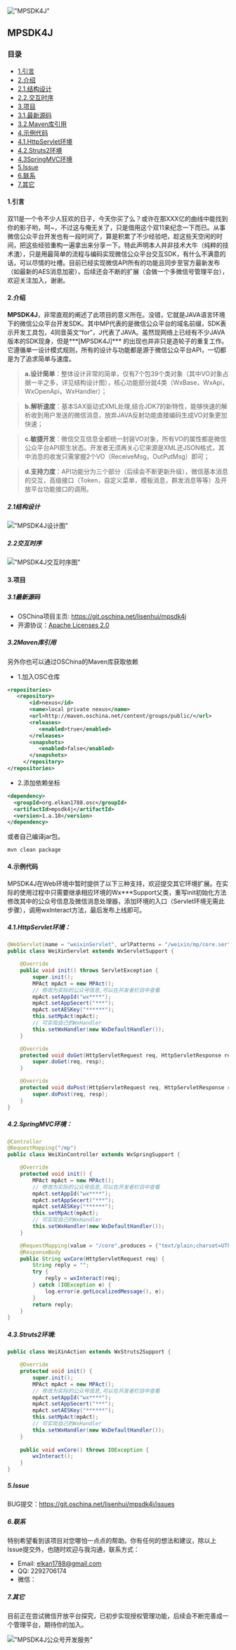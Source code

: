 !["MPSDK4J"](http://j2ee.u.qiniudn.com/mpsdk4j-logo.png-aliassmall "MPSDK4J")
## MPSDK4J
### 目录
*  [1.引言](#引言)
*  [2.介绍](#介绍)
  * [2.1.结构设计](#结构设计)
  * [2.2.交互时序](#交互时序)
*  [3.项目](#项目)
  * [3.1.最新源码](#最新源码)
  * [3.2.Maven库引用](#Maven库引用)
*  [4.示例代码](#示例代码)
  * [4.1.HttpServlet环境](#HttpServlet环境)
  * [4.2.Struts2环境](#Struts2环境)
  * [4.3SpringMVC环境](#SpringMVC环境)
*  [5.Issue](#Issue)
*  [6.联系](#联系)
*  [7.其它](#其它)

<a name="引言"></a>
#### 1.引言
双11是一个令不少人狂欢的日子，今天你买了么？或许在那XXX亿的曲线中能找到你的影子哟，呵~，不过这与俺无关了，只是借用这个双11来纪念一下而已。从事微信公众平台开发也有一段时间了，算是积累了不少经验吧，趁这些天空闲的时间，把这些经验重构一遍拿出来分享一下。特此声明本人并非技术大牛（纯粹的技术渣），只是用最简单的流程与编码实现微信公众平台交互SDK，有什么不满意的话，可以尽情的吐槽。目前已经实现微信API所有的功能且同步至官方最新发布（如最新的AES消息加密），后续还会不断的扩展（会做一个多微信号管理平台），欢迎关注加入，谢谢。

<a name="介绍"></a>
#### 2.介绍
**MPSDK4J**，非常直观的阐述了此项目的意义所在。没错，它就是JAVA语言环境下的微信公众平台开发SDK。其中MP代表的是微信公众平台的域名前缀，SDK表示开发工具包，4同音英文“for”，J代表了JAVA。虽然现网络上已经有不少JAVA版本的SDK现身，但是***[MPSDK4J]*** 的出现也并非只是造轮子的重复工作。它遵循单一设计模式规则，所有的设计与功能都是源于微信公众平台API，一切都是为了追求简单与速度。

>**a.设计简单**：整体设计非常的简单，仅有7个包39个类对象（其中VO对象占据一半之多，详见结构设计图），核心功能部分就4类（WxBase，WxApi，WxOpenApi，WxHandler）；

>**b.解析速度**：基本SAX驱动式XML处理,结合JDK7的新特性，能够快速的解析收到用户发送的微信消息，放弃JAVA反射功能直接编码生成VO对象更加快速；

>**c.敏捷开发**：微信交互信息全都统一封装VO对象，所有VO的属性都是微信公众平台API原生状态。开发者无须再关心它来源是XML还JSON格式，其中消息的收发只需掌握2个VO（ReceiveMsg，OutPutMsg）即可；

>**d.支持力度**：API功能分为三个部分（后续会不断更新升级），微信基本消息的交互，高级接口（Token，自定义菜单，模板消息，群发消息等等）及开放平台功能接口的调用。

<a name="结构设计"></a>
##### 2.1结构设计
!["MPSDK4J设计图"](http://j2ee.u.qiniudn.com/mpsdk4j-class-design.png-alias "MPSDK4J设计图")

<a name="交互时序"></a>
##### 2.2交互时序
!["MPSDK4J交互时序图"](http://j2ee.u.qiniudn.com/mpsdk4j-sequence.png-alias "MPSDK4J交互时序图")

<a name="项目"></a>
#### 3.项目

<a name="最新源码"></a>
##### 3.1最新源码
* OSChina项目主页: <https://git.oschina.net/lisenhui/mpsdk4j>
* 开源协议：[Apache Licenses 2.0](http://www.apache.org/licenses/LICENSE-2.0)

<a name="Maven库引用"></a>
##### 3.2Maven库引用
另外你也可以通过OSChina的Maven库获取依赖

*  1.加入OSC仓库
```xml
<repositories>
   <repository>
       <id>nexus</id>
       <name>local private nexus</name>
       <url>http://maven.oschina.net/content/groups/public/</url>
       <releases>
          <enabled>true</enabled>
       </releases>
       <snapshots>
          <enabled>false</enabled>
       </snapshots>
     </repository>
</repositories> 
```

* 2.添加依赖坐标
```xml
<dependency>
  <groupId>org.elkan1788.osc</groupId>
  <artifactId>mpsdk4j</artifactId>
  <version>1.a.18</version>
</dependency>
```

或者自己编译jar包。
```
mvn clean package
```

<a name="示例代码"></a>
#### 4.示例代码
MPSDK4J在Web环境中暂时提供了以下三种支持，欢迎提交其它环境扩展。在实际的使用过程中只需要继承相应环境的Wx***Support父类，重写init初始化方法修改其中的公众号信息及微信消息处理器，添加环境的入口（Servlet环境无需此步骤），调用wxInteract方法，最后发布上线即可。
<a name="HttpServlet环境"></a>
##### 4.1.HttpServlet环境：
```java
@WebServlet(name = "weixinServlet", urlPatterns = "/weixin/mp/core.ser")
public class WeiXinServlet extends WxServletSupport {

    @Override
    public void init() throws ServletException {
        super.init();
        MPAct mpAct = new MPAct();
        // 修改为实际的公众号信息,可以在开发者栏目中查看
        mpAct.setAppId("wx****");
        mpAct.setAppSecert("***");
        mpAct.setAESKey("******");
        this.setMpAct(mpAct);
        // 可实现自己的WxHandler
        this.setWxHandler(new WxDefaultHandler());
    }

    @Override
    protected void doGet(HttpServletRequest req, HttpServletResponse resp) throws ServletException, IOException {
        super.doGet(req, resp);
    }

    @Override
    protected void doPost(HttpServletRequest req, HttpServletResponse resp) throws ServletException, IOException {
        super.doPost(req, resp);
    }
}
```
<a name="SpringMVC环境"></a>
##### 4.2.SpringMVC环境：

```java
@Controller
@RequestMapping("/mp")
public class WeiXinController extends WxSpringSupport {

    @Override
    protected void init() {
        MPAct mpAct = new MPAct();
        // 修改为实际的公众号信息,可以在开发者栏目中查看
        mpAct.setAppId("wx****");
        mpAct.setAppSecert("***");
        mpAct.setAESKey("******");
        this.setMpAct(mpAct);
        // 可实现自己的WxHandler
        this.setWxHandler(new WxDefaultHandler());
    }

    @RequestMapping(value = "/core",produces = {"text/plain;charset=UTF-8"})
    @ResponseBody
    public String wxCore(HttpServletRequest req) {
        String reply = "";
        try {
            reply = wxInteract(req);
        } catch (IOException e) {
            log.error(e.getLocalizedMessage(), e);
        }
        return reply;
    }
}
```

<a name="Struts2环境"></a>
##### 4.3.Struts2环境:
```java
public class WeiXinAction extends WxStruts2Support {

    @Override
    protected void init() {
        super.init();
        MPAct mpAct = new MPAct();
        // 修改为实际的公众号信息,可以在开发者栏目中查看
        mpAct.setAppId("wx****");
        mpAct.setAppSecert("***");
        mpAct.setAESKey("******");
        this.setMpAct(mpAct);
        // 可实现自己的WxHandler
        this.setWxHandler(new WxDefaultHandler());
    }
	
	public void wxCore() throws IOException {
        wxInteract();
    }
}
```

<a name="Issue"></a>
##### 5.Issue
BUG提交：<https://git.oschina.net/lisenhui/mpsdk4j/issues>

<a name="联系"></a>
##### 6.联系
特别希望看到该项目对您哪怕一点点的帮助。你有任何的想法和建议，除以上Issue提交外，也随时欢迎与我沟通，联系方式：

*  Email: elkan1788@gmail.com
*  QQ: 2292706174
*  微信：

<a name="其它"></a>
##### 7.其它
目前正在尝试微信开放平台探究，已初步实现授权管理功能，后续会不断完善成一个管理平台，期待你的加入。

!["MPSDK4J公众号开发服务"](http://j2ee.u.qiniudn.com/weixn-open-demo.png-alias "MPSDK4J公众号开发服务")
